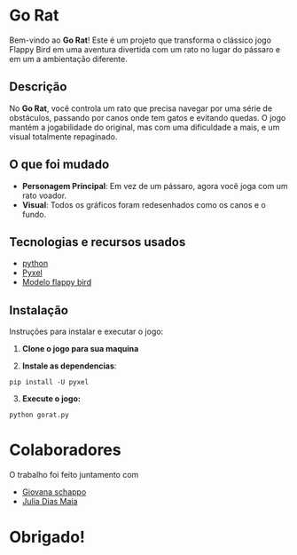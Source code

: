 # Go Rat

Bem-vindo ao **Go Rat**! Este é um projeto que transforma o clássico jogo Flappy Bird em uma aventura divertida com um rato no lugar do pássaro e em um a ambientação diferente. 

## Descrição

No **Go Rat**, você controla um rato que precisa navegar por uma série de obstáculos, passando por canos onde tem gatos e evitando quedas. O jogo mantém a jogabilidade do original, mas com uma dificuldade a mais, e um visual totalmente repaginado.

## O que foi mudado

- **Personagem Principal**: Em vez de um pássaro, agora você joga com um rato voador.
- **Visual**: Todos os gráficos foram redesenhados como os canos e o fundo.

## Tecnologias e recursos usados

- [python](https://www.python.org/)
- [Pyxel](https://github.com/kitao/pyxel)
- [Modelo flappy bird](https://github.com/comatan96/FlappyBird)

## Instalação

Instruções para instalar e executar o jogo:

1. **Clone o jogo para sua maquina**

   

3. **Instale as dependencias**:
```
pip install -U pyxel
```


3. **Execute o jogo:**
```
python gorat.py
```



# Colaboradores

O trabalho foi feito juntamento com 

- [Giovana schappo](https://github.com/giovannaschappo)
- [Julia Dias Maia](https://github.com/juliadmaia)



# Obrigado!




 












